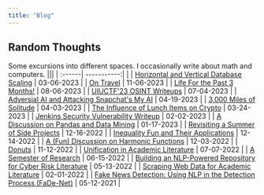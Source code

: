 ```yaml
---
title: "Blog"
---
```


## Random Thoughts

Some excursions into different spaces. I occasionally write about math and computers.
|||
| :------| -----------:|
|
| [Horizontal and Vertical Database Scaling](/posts/db) | 03-06-2023 |
| [On Travel](/posts/travel) | 11-06-2023 |
| [Life For the Past 3 Months!](/posts/catchup) | 08-06-2023 |
| [UIUCTF'23 OSINT Writeups](/posts/uiuctf) | 07-04-2023 |
| [Adversial AI and Attacking Snapchat's My AI](/posts/gpt) | 04-19-2023 |
| [3,000 Miles of Solitude](/posts/bike) | 04-03-2023 |
| [The Influence of Lunch Items on Crypto](/posts/bovik) | 03-24-2023 |
| [Jenkins Security Vulnerability Writeup](/posts/pwn) | 02-02-2023 |
| [A Discussion on Pandas and Data Mining](/posts/datamining) | 01-17-2023 |
| [Revisiting a Summer of Side Projects](/posts/sosp) | 12-16-2022 |
| [Inequality Fun and Their Applications](/posts/inequalities) | 12-14-2022 |
| [A (Fun) Discussion on Harmonic Functions](/posts/harmonic) | 12-03-2022 |
| [Donuts](/posts/donut) | 11-12-2022 |
| [Unification in Academic Literature](/posts/unified) | 07-07-2022 |
| [A Semester of Research](/posts/firstsem) | 06-15-2022 |
| [Building an NLP-Powered Repository for Cyber Risk Literature](/research/nlpsearch) | 05-13-2022 |
| [Scraping Web Data for Academic Literature](/research/uconnscrape) | 02-01-2022 |
| [Fake News Detection: Using NLP in the Detection Process (FaDe-Net)](/research/fadenet) | 05-12-2021 |
